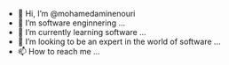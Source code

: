 - 👋 Hi, I’m @mohamedaminenouri
- 👀 I’m software enginnering ...
- 🌱 I’m currently learning software ...
- 💞️ I’m looking to be an expert in the world of software ...
- 📫 How to reach me ...

<!---
mohamedaminenouri/mohamedaminenouri is a ✨ special ✨ repository because its `README.md` (this file) appears on your GitHub profile.
You can click the Preview link to take a look at your changes.
--->
